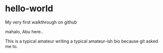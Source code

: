 # hello-world
My very first walkthrough on github

mahalo, Abu here..

This is a typical amateur writing a typical amateur-ish bio because git asked me to.
